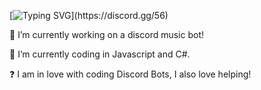 [![Typing SVG](https://readme-typing-svg.herokuapp.com?lines=Hello+there%2C+I'm+0xfff0500!)](https://discord.gg/56)

🔭 I’m currently working on a discord music bot!

🌱 I’m currently coding in Javascript and C#.

❓ I am in love with coding Discord Bots, I also love helping!



